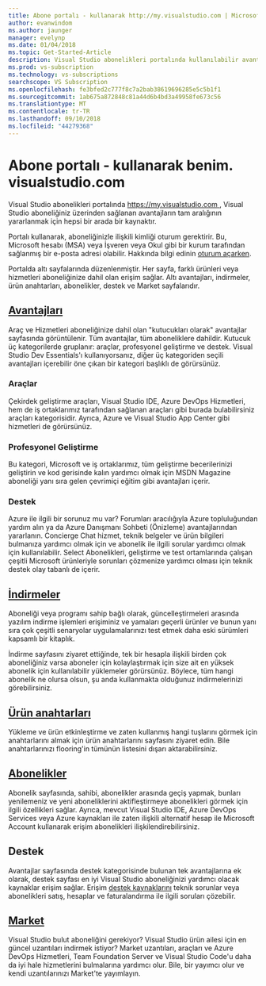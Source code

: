 ```yaml
---
title: Abone portalı - kullanarak http://my.visualstudio.com | Microsoft Docs
author: evanwindom
ms.author: jaunger
manager: evelynp
ms.date: 01/04/2018
ms.topic: Get-Started-Article
description: Visual Studio abonelikleri portalında kullanılabilir avantajları tamamı hakkında bilgi edinin
ms.prod: vs-subscription
ms.technology: vs-subscriptions
searchscope: VS Subscription
ms.openlocfilehash: fe3bfed2c777f8c7a2bab38619696285e5c5b1f1
ms.sourcegitcommit: 1ab675a872848c81a44d6b4bd3a49958fe673c56
ms.translationtype: MT
ms.contentlocale: tr-TR
ms.lasthandoff: 09/10/2018
ms.locfileid: "44279368"
---
```

# <a name="using-the-subscriber-portal---myspanspanvisualstudiospanspancom"></a>Abone portalı - kullanarak benim. <span> </span>visualstudio<span></span>.com

Visual Studio abonelikleri portalında [ https://my.visualstudio.com ](https://my.visualstudio.com?wt.mc_id=o~msft~docs), Visual Studio aboneliğiniz üzerinden sağlanan avantajların tam aralığının yararlanmak için hepsi bir arada bir kaynaktır.

Portalı kullanarak, aboneliğinizle ilişkili kimliği oturum gerektirir.  Bu, Microsoft hesabı (MSA) veya İşveren veya Okul gibi bir kurum tarafından sağlanmış bir e-posta adresi olabilir.  Hakkında bilgi edinin [oturum açarken](signing-in.md).

Portalda altı sayfalarında düzenlenmiştir.  Her sayfa, farklı ürünleri veya hizmetleri aboneliğinize dahil olan erişim sağlar.  Altı avantajları, indirmeler, ürün anahtarları, abonelikler, destek ve Market sayfalarıdır.

## <a name="benefitshttpsmyvisualstudiocombenefitswtmcidomsftdocs"></a>[Avantajları](https://my.visualstudio.com/benefits?wt.mc_id=o~msft~docs)
Araç ve Hizmetleri aboneliğinize dahil olan "kutucukları olarak" avantajlar sayfasında görüntülenir.  Tüm avantajlar, tüm aboneliklere dahildir. Kutucuk üç kategorilerde gruplanır: araçlar, profesyonel geliştirme ve destek.  Visual Studio Dev Essentials'ı kullanıyorsanız, diğer üç kategoriden seçili avantajları içerebilir öne çıkan bir kategori başlıklı de görürsünüz.

### <a name="tools"></a>Araçlar
Çekirdek geliştirme araçları, Visual Studio IDE, Azure DevOps Hizmetleri, hem de iş ortaklarımız tarafından sağlanan araçları gibi burada bulabilirsiniz araçları kategorisidir.  Ayrıca, Azure ve Visual Studio App Center gibi hizmetleri de görürsünüz.

### <a name="professional-development"></a>Profesyonel Geliştirme
Bu kategori, Microsoft ve iş ortaklarımız, tüm geliştirme becerilerinizi geliştirin ve kod gerisinde kalın yardımcı olmak için MSDN Magazine aboneliği yanı sıra gelen çevrimiçi eğitim gibi avantajları içerir.

### <a name="support"></a>Destek
Azure ile ilgili bir sorunuz mu var?  Forumları aracılığıyla Azure topluluğundan yardım alın ya da Azure Danışmanı Sohbeti (Önizleme) avantajlarından yararlanın.  Concierge Chat hizmet, teknik belgeler ve ürün bilgileri bulmanıza yardımcı olmak için ve abonelik ile ilgili sorular yardımcı olmak için kullanılabilir.  Select Abonelikleri, geliştirme ve test ortamlarında çalışan çeşitli Microsoft ürünleriyle sorunları çözmenize yardımcı olması için teknik destek olay tabanlı de içerir.

## <a name="downloadshttpsmyvisualstudiocomdownloadswtmcidomsftdocs"></a>[İndirmeler](https://my.visualstudio.com/downloads?wt.mc_id=o~msft~docs)
Aboneliği veya programı sahip bağlı olarak, güncelleştirmeleri arasında yazılım indirme işlemleri erişiminiz ve yamaları geçerli ürünler ve bunun yanı sıra çok çeşitli senaryolar uygulamalarınızı test etmek daha eski sürümleri kapsamlı bir kitaplık.

İndirme sayfasını ziyaret ettiğinde, tek bir hesapla ilişkili birden çok aboneliğiniz varsa aboneler için kolaylaştırmak için size ait en yüksek abonelik için kullanılabilir yüklemeler görürsünüz.  Böylece, tüm hangi abonelik ne olursa olsun, şu anda kullanmakta olduğunuz indirmelerinizi görebilirsiniz.

## <a name="product-keyshttpsmyvisualstudiocomproductkeyswtmcidomsftdocs"></a>[Ürün anahtarları](https://my.visualstudio.com/productkeys?wt.mc_id=o~msft~docs)
Yükleme ve ürün etkinleştirme ve zaten kullanmış hangi tuşlarını görmek için anahtarlarını almak için ürün anahtarlarını sayfasını ziyaret edin.  Bile anahtarlarınızı flooring'in tümünün listesini dışarı aktarabilirsiniz.

## <a name="subscriptionshttpsmyvisualstudiocomsubscriptionswtmcidomsftdocs"></a>[Abonelikler](https://my.visualstudio.com/subscriptions?wt.mc_id=o~msft~docs)
Abonelik sayfasında, sahibi, abonelikler arasında geçiş yapmak, bunları yenilemeniz ve yeni aboneliklerini aktifleştirmeye abonelikleri görmek için ilgili özellikleri sağlar. Ayrıca, mevcut Visual Studio IDE, Azure DevOps Services veya Azure kaynakları ile zaten ilişkili alternatif hesap ile Microsoft Account kullanarak erişim abonelikleri ilişkilendirebilirsiniz.

## <a name="support"></a>Destek

Avantajlar sayfasında destek kategorisinde bulunan tek avantajlarına ek olarak, destek sayfası en iyi Visual Studio aboneliğinizi yardımcı olacak kaynaklar erişim sağlar. Erişim [destek kaynaklarını](https://visualstudio.microsoft.com/subscriptions/support/) teknik sorunlar veya abonelikleri satış, hesaplar ve faturalandırma ile ilgili soruları çözebilir.

## <a name="marketplacehttpsmarketplacevisualstudiocom"></a>[Market](https://marketplace.visualstudio.com/)

Visual Studio bulut aboneliğini gerekiyor?  Visual Studio ürün ailesi için en güncel uzantıları indirmek istiyor?  Market uzantıları, araçları ve Azure DevOps Hizmetleri, Team Foundation Server ve Visual Studio Code'u daha da iyi hale hizmetlerini bulmalarına yardımcı olur. Bile, bir yayımcı olur ve kendi uzantılarınızı Market'te yayımlayın.
